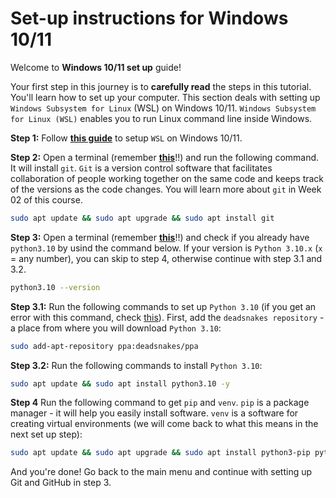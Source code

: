 # Set-up instructions for Windows 10/11

Welcome to **Windows 10/11 set up** guide!

Your first step in this journey is to **carefully read** the steps in this tutorial. You'll learn how to set up your computer. This section deals with setting up `Windows Subsystem for Linux` (WSL) on Windows 10/11. `Windows Subsystem for Linux (WSL)` enables you to run Linux command line inside Windows.

**Step 1:** Follow **[this guide](guides/Windows_Subsystem_for_Linux_Installation_Guide_for_Windows_10.md)** to setup `WSL` on Windows 10/11.

**Step 2:** Open a terminal (remember **[this](guides/Windows_Subsystem_for_Linux_Installation_Guide_for_Windows_10.md#Opening-the-WSL-terminal)**!!) and run the following command. It will install `git`. `Git` is a version control software that facilitates collaboration of people working together on the same code and keeps track of the versions as the code changes. You will learn more about `git` in Week 02 of this course.

```bash
sudo apt update && sudo apt upgrade && sudo apt install git
```

**Step 3:** Open a terminal (remember **[this](guides/Windows_Subsystem_for_Linux_Installation_Guide_for_Windows_10.md#Opening-the-WSL-terminal)**!!) and check if you already have `python3.10` by usind the command below. If your version is `Python 3.10.x` (`x` = any number), you can skip to step 4, otherwise continue with step 3.1 and 3.2.

```bash
python3.10 --version
```

**Step 3.1:** Run the following commands to set up `Python 3.10` (if you get an error with this command, check [this](troubleshooting.md/#6-when-setting-up-python-38-i-get-an-error)). First, add the `deadsnakes repository` - a place from where you will download `Python 3.10`:

```bash
sudo add-apt-repository ppa:deadsnakes/ppa
```

**Step 3.2:** Run the following commands to install `Python 3.10`:

```bash
sudo apt update && sudo apt install python3.10 -y
```

**Step 4** Run the following command to get `pip` and `venv`. `pip` is a package manager - it will help you easily install software. `venv` is a software for creating virtual environments (we will come back to what this means in the next set up step):

```bash
sudo apt update && sudo apt upgrade && sudo apt install python3-pip python3.10-venv -y
```
And you're done! Go back to the main menu and continue with setting up Git and GitHub in step 3.
